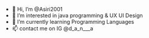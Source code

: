 - 👋 Hi, I’m @Asiri2001
- 👀 I’m interested in java programming & UX UI Design
- 🌱 I’m currently learning Programming Languages
- 📫 contact me on IG @d_a_n___a

<!---
Asiri2001/Asiri2001 is a ✨ special ✨ repository because its `README.md` (this file) appears on your GitHub profile.
You can click the Preview link to take a look at your changes.
--->
